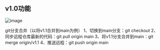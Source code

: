 ## v1.0功能
![image](https://github.com/user-attachments/assets/b93dfe4b-cae5-4e40-aa9e-9f8af24fda2b)


git分支合并（以将v1.1合并到main为例）
1、切换到main分支：git checkout 
2、同步远程仓库最新的代码：git pull origin main
3、将v1.1分支合并到main：git merge origin/v1.1
4、推送远程：git push origin main